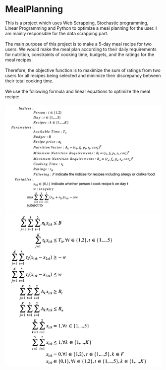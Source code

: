 # MealPlanning
This is a project which uses Web Scrapping, Stochastic programming, Linear Programming and Python to optimize a meal planning for the user. I am mainly responsible for the data scrapping part.
<br>
<br>
The main purpose of this project is to make a 5-day meal recipe for two users. We would make the meal plan according to their daily requirements for nutrition, constraints of cooking time, budgets, and the ratings for the meal recipes. 
<br>
<br>
Therefore, the objective function is to maximize the sum of ratings from two users for all recipes being selected and minimize their discrepancy between their total cooking time.
<br>
<br>
We use the following formula and linear equations to optimize the meal recipe:
<br>
<br>
![Image of Fomula1](https://github.com/lionemilio95/MealPlanning/blob/master/Images/Formula1.png)
![Image of Fomula2](https://github.com/lionemilio95/MealPlanning/blob/master/Images/Formula2.png)



